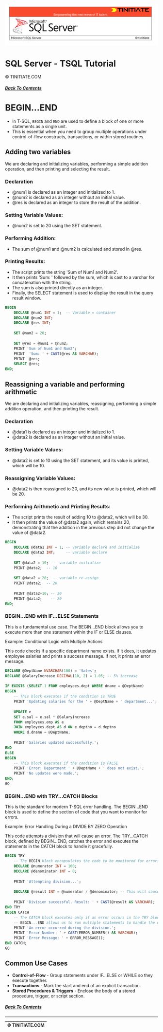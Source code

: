 ![SQL Server Tinitiate Image](../sqlserver-sql/sqlserver.png)

# SQL Server - TSQL Tutorial
&copy; TINITIATE.COM

##### [Back To Contents](./README.md)

# BEGIN...END
* In T-SQL, `BEGIN` and `END` are used to define a block of one or more statements as a single unit.
* This is essential when you need to group multiple operations under control-of-flow constructs, transactions, or within stored routines.

## Adding two variables
We are declaring and initializing variables, performing a simple addition operation, and then printing and selecting the result. 
### Declaration
* @num1 is declared as an integer and initialized to 1.
* @num2 is declared as an integer without an initial value.
* @res is declared as an integer to store the result of the addition.
### Setting Variable Values:
* @num2 is set to 20 using the SET statement.
### Performing Addition:
* The sum of @num1 and @num2 is calculated and stored in @res.
### Printing Results:
* The script prints the string 'Sum of Num1 and Num2'.
* It then prints 'Sum: ' followed by the sum, which is cast to a varchar for concatenation with the string.
* The sum is also printed directly as an integer.
* Finally, the SELECT statement is used to display the result in the query result window.
```sql
BEGIN
    DECLARE @num1 INT = 1;  -- Variable = container
    DECLARE @num2 INT;
    DECLARE @res INT;
    
    SET @num2 = 20;

    SET @res = @num1 + @num2;
    PRINT 'Sum of Num1 and Num2';
    PRINT  'Sum: ' + CAST(@res AS VARCHAR);
    PRINT  @res;
    SELECT @res;
END;
```

## Reassigning a variable and performing arithmetic
We are declaring and initializing variables, reassigning, performing a simple addition operation, and then printing the result. 
### Declaration
* @data1 is declared as an integer and initialized to 1.
* @data2 is declared as an integer without an initial value.
### Setting Variable Values:
* @data2 is set to 10 using the SET statement, and its value is printed, which will be 10.
### Reassigning Variable Values:
* @data2 is then reassigned to 20, and its new value is printed, which will be 20.
### Performing Arithmetic and Printing Results:
* The script prints the result of adding 10 to @data2, which will be 30.
* It then prints the value of @data2 again, which remains 20, demonstrating that the addition in the previous step did not change the value of @data2.
```sql 
BEGIN
    DECLARE @data1 INT = 1; -- variable declare and initialize
    DECLARE @data2 INT;     -- variable declare
    
    SET @data2 = 10;  -- variable initialize
    PRINT @data2;  -- 10

    SET @data2 = 20;  -- variable re-assign
    PRINT @data2;  -- 20

    PRINT @data2+10; -- 30
    PRINT @data2;    -- 20
END;
```
### BEGIN...END with IF...ELSE Statements
This is a fundamental use case. The BEGIN...END block allows you to execute more than one statement within the IF or ELSE clauses.

Example: Conditional Logic with Multiple Actions

This code checks if a specific department name exists. If it does, it updates employee salaries and prints a success message. If not, it prints an error message.

```sql
DECLARE @DeptName NVARCHAR(100) = 'Sales';
DECLARE @SalaryIncrease DECIMAL(10, 2) = 1.05; -- 5% increase

IF EXISTS (SELECT 1 FROM employees.dept WHERE dname = @DeptName)
BEGIN
    -- This block executes if the condition is TRUE
    PRINT 'Updating salaries for the ' + @DeptName + ' department...';
    
    UPDATE e
    SET e.sal = e.sal * @SalaryIncrease
    FROM employees.emp AS e
    JOIN employees.dept AS d ON e.deptno = d.deptno
    WHERE d.dname = @DeptName;
    
    PRINT 'Salaries updated successfully.';
END
ELSE
BEGIN
    -- This block executes if the condition is FALSE
    PRINT 'Error: Department ' + @DeptName + ' does not exist.';
    PRINT 'No updates were made.';
END;
GO

```

###  BEGIN...END with TRY...CATCH Blocks
This is the standard for modern T-SQL error handling. The BEGIN...END block is used to define the section of code that you want to monitor for errors.

Example: Error Handling During a DIVIDE BY ZERO Operation

This code attempts a division that will cause an error. The TRY...CATCH block, defined by BEGIN...END, catches the error and executes the statements in the CATCH block to handle it gracefully.

```sql
BEGIN TRY
    -- The BEGIN block encapsulates the code to be monitored for errors.
    DECLARE @numerator INT = 100;
    DECLARE @denominator INT = 0;
    
    PRINT 'Attempting division...';
    
    DECLARE @result INT = @numerator / @denominator; -- This will cause a divide-by-zero error.
    
    PRINT 'Division successful. Result: ' + CAST(@result AS VARCHAR);
END TRY
BEGIN CATCH
    -- The CATCH block executes only if an error occurs in the TRY block.
    -- BEGIN...END allows us to run multiple statements to handle the error.
    PRINT 'An error occurred during the division.';
    PRINT 'Error Number: ' + CAST(ERROR_NUMBER() AS VARCHAR);
    PRINT 'Error Message: ' + ERROR_MESSAGE();
END CATCH;
GO
```
## Common Use Cases
* **Control-of-Flow** - Group statements under IF…ELSE or WHILE so they execute together.
* **Transactions** - Mark the start and end of an explicit transaction.
* **Stored Procedures & Triggers** - Enclose the body of a stored procedure, trigger, or script section.

##### [Back To Contents](./README.md)
***
| &copy; TINITIATE.COM |
|----------------------|
